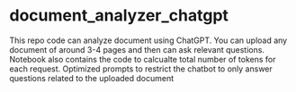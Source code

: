 # document_analyzer_chatgpt
This repo code can analyze document using ChatGPT. You can upload any document of around 3-4 pages and then can ask relevant questions. 
Notebook also contains the code to calcualte total number of tokens for each request.
Optimized prompts to restrict the chatbot to only answer questions related to the uploaded document
